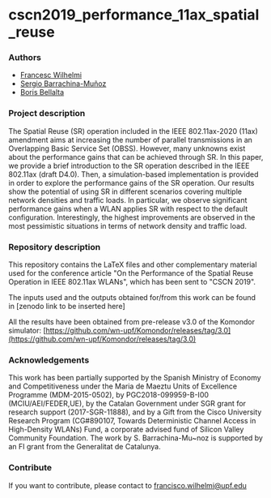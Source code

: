 # cscn2019_performance_11ax_spatial_reuse

### Authors
* [Francesc Wilhelmi](https://fwilhelmi.github.io/)
* [Sergio Barrachina-Muñoz](https://github.com/sergiobarra)
* [Boris Bellalta](http://www.dtic.upf.edu/~bbellalt/)

### Project description
The Spatial Reuse (SR) operation included in the IEEE 802.11ax-2020 (11ax) amendment aims at increasing the number of parallel transmissions in an Overlapping Basic Service Set (OBSS). However, many unknowns exist about the performance gains that can be achieved through SR. In this paper, we provide a brief introduction to the SR operation described in the IEEE 802.11ax (draft D4.0). Then, a simulation-based implementation is provided in order to explore the performance gains of the SR operation. Our results show the potential of using SR in different scenarios covering multiple network densities and traffic loads. In particular, we observe significant performance gains when a WLAN applies SR with respect to the default configuration. Interestingly, the highest improvements are observed in the most pessimistic situations in terms of network density and traffic load.

### Repository description
This repository contains the LaTeX files and other complementary material used for the conference article "On the Performance of the Spatial Reuse Operation in IEEE 802.11ax WLANs", which has been sent to "CSCN 2019". 

The inputs used and the outputs obtained for/from this work can be found in [zenodo link to be inserted here]

All the results have been obtained from pre-release v3.0 of the Komondor simulator: [https://github.com/wn-upf/Komondor/releases/tag/3.0](https://github.com/wn-upf/Komondor/releases/tag/3.0)

### Acknowledgements
This  work  has  been  partially  supported  by  the Spanish Ministry of Economy and Competitiveness under the Maria de Maeztu  Units  of  Excellence  Programme (MDM-2015-0502), by PGC2018-099959-B-I00 (MCIU/AEI/FEDER,UE), by the Catalan Government under SGR grant for research support (2017-SGR-11888),  and  by a Gift from the Cisco University Research Program (CG\#890107, Towards Deterministic Channel Access in High-Density WLANs) Fund, a corporate advised fund of Silicon Valley Community Foundation. The work by S. Barrachina-Mu\~noz is supported by an FI grant from the Generalitat de Catalunya.

### Contribute

If you want to contribute, please contact to [francisco.wilhelmi@upf.edu](francisco.wilhelmi@upf.edu)
